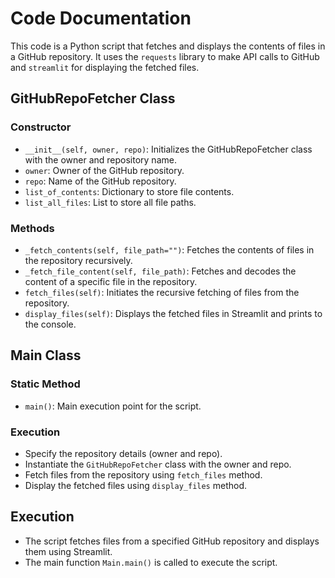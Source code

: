 # Code Documentation

This code is a Python script that fetches and displays the contents of files in a GitHub repository. It uses the `requests` library to make API calls to GitHub and `streamlit` for displaying the fetched files.

## GitHubRepoFetcher Class

### Constructor
- `__init__(self, owner, repo)`: Initializes the GitHubRepoFetcher class with the owner and repository name.
- `owner`: Owner of the GitHub repository.
- `repo`: Name of the GitHub repository.
- `list_of_contents`: Dictionary to store file contents.
- `list_all_files`: List to store all file paths.

### Methods
- `_fetch_contents(self, file_path="")`: Fetches the contents of files in the repository recursively.
- `_fetch_file_content(self, file_path)`: Fetches and decodes the content of a specific file in the repository.
- `fetch_files(self)`: Initiates the recursive fetching of files from the repository.
- `display_files(self)`: Displays the fetched files in Streamlit and prints to the console.

## Main Class

### Static Method
- `main()`: Main execution point for the script.

### Execution
- Specify the repository details (owner and repo).
- Instantiate the `GitHubRepoFetcher` class with the owner and repo.
- Fetch files from the repository using `fetch_files` method.
- Display the fetched files using `display_files` method.

## Execution
- The script fetches files from a specified GitHub repository and displays them using Streamlit.
- The main function `Main.main()` is called to execute the script.